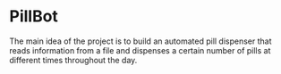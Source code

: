 # PillBot
The main idea of the project is to build an automated pill dispenser that reads information from a file and dispenses a certain number of pills at different times throughout the day.
